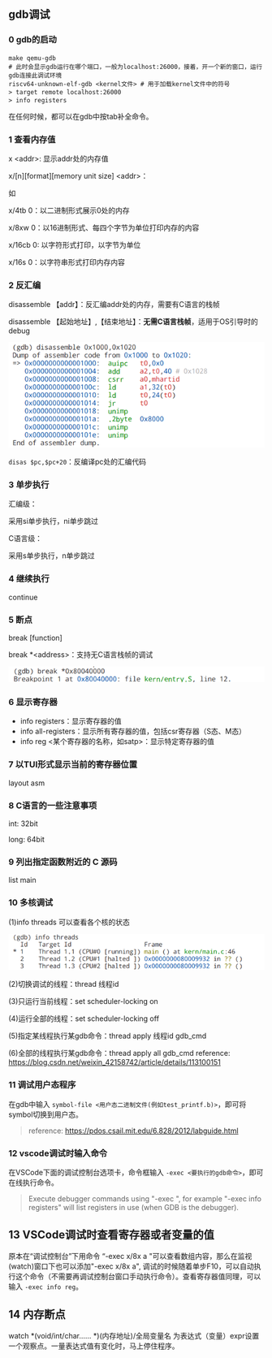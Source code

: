 ## gdb调试

### 0 gdb的启动

```shell
make qemu-gdb
# 此时会显示gdb运行在哪个端口，一般为localhost:26000，接着，开一个新的窗口，运行gdb连接此调试环境
riscv64-unknown-elf-gdb <kernel文件> # 用于加载kernel文件中的符号
> target remote localhost:26000
> info registers
```

在任何时候，都可以在gdb中按tab补全命令。

### 1 查看内存值

x \<addr\>: 显示addr处的内存值

x/\[n\]\[format\]\[memory unit size\] \<addr\>：

如

x/4tb 0：以二进制形式展示0处的内存

x/8xw 0：以16进制形式、每四个字节为单位打印内存的内容

x/16cb 0: 以字符形式打印，以字节为单位

x/16s 0：以字符串形式打印内存内容

### 2 反汇编

disassemble 【addr】：反汇编addr处的内存，需要有C语言的栈帧

disassemble 【起始地址】,【结束地址】：**无需C语言栈帧**，适用于OS引导时的debug

![image-20230501200130680](./assets/image-20230501200130680.png)

`disas $pc,$pc+20`：反编译pc处的汇编代码

### 3 单步执行

汇编级：

采用si单步执行，ni单步跳过

C语言级：

采用s单步执行，n单步跳过

### 4 继续执行

continue

### 5 断点

break [function]

break *\<address\>：支持无C语言栈帧的调试

![image-20230501200205502](./assets/image-20230501200205502.png)

### 6 显示寄存器

* info registers：显示寄存器的值
* info all-registers：显示所有寄存器的值，包括csr寄存器（S态、M态）
* info reg <某个寄存器的名称，如satp>：显示特定寄存器的值

### 7 以TUI形式显示当前的寄存器位置

layout asm

### 8 C语言的一些注意事项

int: 32bit

long: 64bit

### 9 列出指定函数附近的 C 源码

list main

### 10 多核调试

(1)info threads 可以查看各个核的状态

![image-20230502111957058](./assets/image-20230502111957058.png)

(2)切换调试的线程：thread 线程id

(3)只运行当前线程：set scheduler-locking on

(4)运行全部的线程：set scheduler-locking off

(5)指定某线程执行某gdb命令：thread apply 线程id gdb_cmd

(6)全部的线程执行某gdb命令：thread apply all gdb_cmd
reference: https://blog.csdn.net/weixin_42158742/article/details/113100151

### 11 调试用户态程序

在gdb中输入 `symbol-file <用户态二进制文件(例如test_printf.b)>`，即可将symbol切换到用户态。

> reference: https://pdos.csail.mit.edu/6.828/2012/labguide.html

### 12 vscode调试时输入命令

在VSCode下面的调试控制台选项卡，命令框输入 `-exec <要执行的gdb命令>`，即可在线执行命令。

> Execute debugger commands using "-exec <command>", for example "-exec info registers" will list registers in use (when GDB is the debugger).

## 13 VSCode调试时查看寄存器或者变量的值

原本在“调试控制台”下用命令 “-exec x/8x a "可以查看数组内容，那么在监视(watch)窗口下也可以添加"-exec x/8x a", 调试的时候随着单步F10，可以自动执行这个命令（不需要再调试控制台窗口手动执行命令）。查看寄存器值同理，可以输入 `-exec info reg`。

## 14 内存断点

watch *(void/int/char...... *)(内存地址)/全局变量名
为表达式（变量）expr设置一个观察点。一量表达式值有变化时，马上停住程序。

